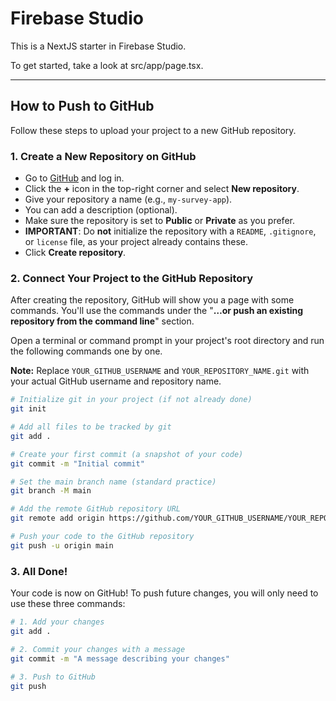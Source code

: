 # Firebase Studio

This is a NextJS starter in Firebase Studio.

To get started, take a look at src/app/page.tsx.

---

## How to Push to GitHub

Follow these steps to upload your project to a new GitHub repository.

### 1. Create a New Repository on GitHub

- Go to [GitHub](https://github.com) and log in.
- Click the **+** icon in the top-right corner and select **New repository**.
- Give your repository a name (e.g., `my-survey-app`).
- You can add a description (optional).
- Make sure the repository is set to **Public** or **Private** as you prefer.
- **IMPORTANT**: Do **not** initialize the repository with a `README`, `.gitignore`, or `license` file, as your project already contains these.
- Click **Create repository**.

### 2. Connect Your Project to the GitHub Repository

After creating the repository, GitHub will show you a page with some commands. You'll use the commands under the "**…or push an existing repository from the command line**" section.

Open a terminal or command prompt in your project's root directory and run the following commands one by one.

**Note:** Replace `YOUR_GITHUB_USERNAME` and `YOUR_REPOSITORY_NAME.git` with your actual GitHub username and repository name.

```bash
# Initialize git in your project (if not already done)
git init

# Add all files to be tracked by git
git add .

# Create your first commit (a snapshot of your code)
git commit -m "Initial commit"

# Set the main branch name (standard practice)
git branch -M main

# Add the remote GitHub repository URL
git remote add origin https://github.com/YOUR_GITHUB_USERNAME/YOUR_REPOSITORY_NAME.git

# Push your code to the GitHub repository
git push -u origin main
```

### 3. All Done!

Your code is now on GitHub! To push future changes, you will only need to use these three commands:

```bash
# 1. Add your changes
git add .

# 2. Commit your changes with a message
git commit -m "A message describing your changes"

# 3. Push to GitHub
git push
```
